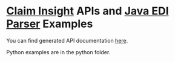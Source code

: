 # [Claim Insight](https://datainsight.health/claim-insight/) APIs and [Java EDI Parser](https://datainsight.health/tools/java-parser/) Examples

You can find generated API documentation [here](https://datainsight.health/clinsight/swagger-ui/index.html).

Python examples are in the python folder.

